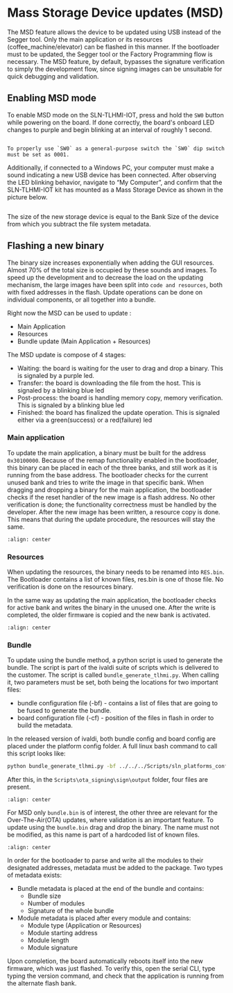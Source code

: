 

# Mass Storage Device updates (MSD)

The MSD feature allows the device to be updated using USB instead of the Segger tool. Only the main application or its resources (coffee_machine/elevator) can be flashed in this manner. If the bootloader must to be updated, the Segger tool or the Factory Programming flow is necessary.
The MSD feature, by default, bypasses the signature verification to simply the development flow, since signing images can be unsuitable for quick debugging and validation.

<!-- ![Drag and Drop Interface](dragAndDropInterface.png) -->

## Enabling MSD mode

To enable MSD mode on the SLN-TLHMI-IOT, press and hold the `SW0` button while powering on the board.
If done correctly, the board's onboard LED changes to purple and begin blinking at an interval of roughly 1 second.

```{note}

To properly use `SW0` as a general-purpose switch the `SW0` dip switch must be set as 0001.
```

Additionally, if connected to a Windows PC, your computer must make a sound indicating a new USB device has been connected.
After observing the LED blinking behavior, navigate to “My Computer”, and confirm that the SLN-TLHMI-IOT kit has mounted as a Mass Storage Device as shown in the picture below.

<fig>
    <image href="../../img/bootloader/bootloader_MSD_FileExplorer.png"/>
</fig>

The size of the new storage device is equal to the Bank Size of the device from which you subtract the file system metadata.

## Flashing a new binary

The binary size increases exponentially when adding the GUI resources. Almost 70% of the total size is occupied by these sounds and images. To speed up the development and to decrease the load on the updating mechanism, the large images have been split into `code and resources`, both with fixed addresses in the flash.
Update operations can be done on individual components, or all together into a bundle.

Right now the MSD can be used to update :

* Main Application
* Resources
* Bundle update (Main Application + Resources)

The MSD update is compose of 4 stages:

* Waiting: the board is waiting for the user to drag and drop a binary. This is signaled by a purple led.
* Transfer: the board is downloading the file from the host. This is signaled by a blinking blue led
* Post-process: the board is handling memory copy, memory verification. This is signaled by a blinking blue led
* Finished: the board has finalized the update operation. This is signaled either via a green(success) or a red(failure) led

### Main application

To update the main application, a binary must be built for the address `0x30100000`.
Because of the remap functionality enabled in the bootloader, this binary can be placed in each of the three banks, and still work as it is running from the base address. The bootloader checks for the current unused bank and tries to write the image in that specific bank.
When dragging and dropping a binary for the main application, the bootloader checks if the reset handler of the new image is a flash address.
No other verification is done; the functionality correctness must be handled by the developer.
After the new image has been written, a resource copy is done. This means that during the update procedure, the resources will stay the same.
<!--What do you mean by a resource copy is being done?-->

```{image} ../../img/Update_MainApp.png
:align: center
```

### Resources

When updating the resources, the binary needs to be renamed into `RES.bin`.
The Bootloader contains a list of known files, res.bin is one of those file.
No verification is done on the resources binary.

In the same way as updating the main application, the bootloader checks for active bank and writes the binary in the unused one.
After the write is completed, the older firmware is copied and the new bank is activated.

```{image} ../../img/Update_Resources.png
:align: center
```

### Bundle

To update using the bundle method, a python script is used to generate the bundle.
The script is part of the ivaldi suite of scripts which is delivered to the customer.
The script is called `bundle_generate_tlhmi.py`. When calling it, two parameters must be set, both being the locations for two important files:

* bundle configuration file (-bf) - contains a list of files that are going to be fused to generate the bundle.
* board configuration file (-cf) - position of the files in flash in order to build the metadata.

In the released version of ivaldi, both bundle config and board config are placed under the platform config folder.
A full linux bash command to call this script looks like:

```bash
python bundle_generate_tlhmi.py -bf ../../../Scripts/sln_platforms_config/sln_tlhmi_iot_config/ -cf ../../../Scripts/sln_platforms_config/sln_tlhmi_iot_config/
```

After this, in the `Scripts\ota_signing\sign\output` folder, four files are present.

```{image} ../../img/Update_BundleGenerateScript.png
:align: center
```

 For MSD only `bundle.bin` is of interest, the other three are relevant for the Over-The-Air(OTA) updates, where validation is an important feature.
 To update using the `bundle.bin` drag and drop the binary. The name must not be modified, as this name is part of a hardcoded list of known files.

```{image} ../../img/Update_Bundle.png
:align: center
```

In order for the bootloader to parse and write all the modules to their designated addresses, metadata must be added to the package.
Two types of metadata exists:

* Bundle metadata is placed at the end of the bundle and contains:
    * Bundle size
    * Number of modules
    * Signature of the whole bundle
* Module metadata is placed after every module and contains:
    * Module type (Application or Resources)
    * Module starting address
    * Module length
    * Module signature

<!-- ![Flashing in Progress](msdFlashInProgress.png) -->

Upon completion, the board automatically reboots itself into the new firmware, which was just flashed. To verify this, open the serial CLI, type typing the version command,
and check that the application is running from the alternate flash bank.
